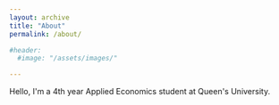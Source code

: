 ```yaml
---
layout: archive
title: "About"
permalink: /about/

#header:
  #image: "/assets/images/"

---
```


Hello, I'm a 4th year Applied Economics student at Queen's University.
